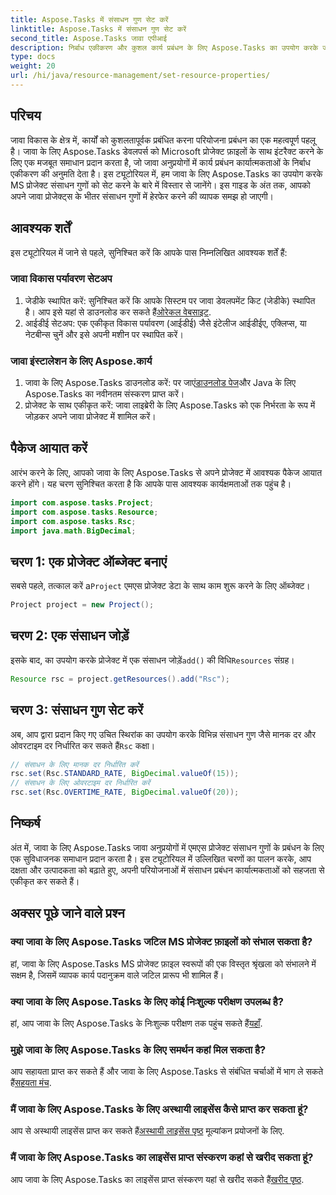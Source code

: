 ```yaml
---
title: Aspose.Tasks में संसाधन गुण सेट करें
linktitle: Aspose.Tasks में संसाधन गुण सेट करें
second_title: Aspose.Tasks जावा एपीआई
description: निर्बाध एकीकरण और कुशल कार्य प्रबंधन के लिए Aspose.Tasks का उपयोग करके जावा में MS प्रोजेक्ट संसाधन गुण सेट करना सीखें।
type: docs
weight: 20
url: /hi/java/resource-management/set-resource-properties/
---
```

## परिचय
जावा विकास के क्षेत्र में, कार्यों को कुशलतापूर्वक प्रबंधित करना परियोजना प्रबंधन का एक महत्वपूर्ण पहलू है। जावा के लिए Aspose.Tasks डेवलपर्स को Microsoft प्रोजेक्ट फ़ाइलों के साथ इंटरैक्ट करने के लिए एक मजबूत समाधान प्रदान करता है, जो जावा अनुप्रयोगों में कार्य प्रबंधन कार्यात्मकताओं के निर्बाध एकीकरण की अनुमति देता है। इस ट्यूटोरियल में, हम जावा के लिए Aspose.Tasks का उपयोग करके MS प्रोजेक्ट संसाधन गुणों को सेट करने के बारे में विस्तार से जानेंगे। इस गाइड के अंत तक, आपको अपने जावा प्रोजेक्ट्स के भीतर संसाधन गुणों में हेरफेर करने की व्यापक समझ हो जाएगी।
## आवश्यक शर्तें
इस ट्यूटोरियल में जाने से पहले, सुनिश्चित करें कि आपके पास निम्नलिखित आवश्यक शर्तें हैं:
### जावा विकास पर्यावरण सेटअप
1.  जेडीके स्थापित करें: सुनिश्चित करें कि आपके सिस्टम पर जावा डेवलपमेंट किट (जेडीके) स्थापित है। आप इसे यहां से डाउनलोड कर सकते हैं[ओरेकल वेबसाइट](https://www.oracle.com/java/technologies/javase-jdk11-downloads.html).
2. आईडीई सेटअप: एक एकीकृत विकास पर्यावरण (आईडीई) जैसे इंटेलीज आईडीईए, एक्लिप्स, या नेटबीन्स चुनें और इसे अपनी मशीन पर स्थापित करें।
### जावा इंस्टालेशन के लिए Aspose.कार्य
1.  जावा के लिए Aspose.Tasks डाउनलोड करें: पर जाएं[डाउनलोड पेज](https://releases.aspose.com/tasks/java/)और Java के लिए Aspose.Tasks का नवीनतम संस्करण प्राप्त करें।
2. प्रोजेक्ट के साथ एकीकृत करें: जावा लाइब्रेरी के लिए Aspose.Tasks को एक निर्भरता के रूप में जोड़कर अपने जावा प्रोजेक्ट में शामिल करें।

## पैकेज आयात करें
आरंभ करने के लिए, आपको जावा के लिए Aspose.Tasks से अपने प्रोजेक्ट में आवश्यक पैकेज आयात करने होंगे। यह चरण सुनिश्चित करता है कि आपके पास आवश्यक कार्यक्षमताओं तक पहुंच है।

```java
import com.aspose.tasks.Project;
import com.aspose.tasks.Resource;
import com.aspose.tasks.Rsc;
import java.math.BigDecimal;
```

## चरण 1: एक प्रोजेक्ट ऑब्जेक्ट बनाएं
 सबसे पहले, तत्काल करें a`Project` एमएस प्रोजेक्ट डेटा के साथ काम शुरू करने के लिए ऑब्जेक्ट।

```java
Project project = new Project();
```
## चरण 2: एक संसाधन जोड़ें
 इसके बाद, का उपयोग करके प्रोजेक्ट में एक संसाधन जोड़ें`add()` की विधि`Resources` संग्रह।

```java
Resource rsc = project.getResources().add("Rsc");
```
## चरण 3: संसाधन गुण सेट करें
 अब, आप द्वारा प्रदान किए गए उचित स्थिरांक का उपयोग करके विभिन्न संसाधन गुण जैसे मानक दर और ओवरटाइम दर निर्धारित कर सकते हैं`Rsc` कक्षा।

```java
// संसाधन के लिए मानक दर निर्धारित करें
rsc.set(Rsc.STANDARD_RATE, BigDecimal.valueOf(15));
// संसाधन के लिए ओवरटाइम दर निर्धारित करें
rsc.set(Rsc.OVERTIME_RATE, BigDecimal.valueOf(20));
```

## निष्कर्ष
अंत में, जावा के लिए Aspose.Tasks जावा अनुप्रयोगों में एमएस प्रोजेक्ट संसाधन गुणों के प्रबंधन के लिए एक सुविधाजनक समाधान प्रदान करता है। इस ट्यूटोरियल में उल्लिखित चरणों का पालन करके, आप दक्षता और उत्पादकता को बढ़ाते हुए, अपनी परियोजनाओं में संसाधन प्रबंधन कार्यात्मकताओं को सहजता से एकीकृत कर सकते हैं।
## अक्सर पूछे जाने वाले प्रश्न
### क्या जावा के लिए Aspose.Tasks जटिल MS प्रोजेक्ट फ़ाइलों को संभाल सकता है?
हां, जावा के लिए Aspose.Tasks MS प्रोजेक्ट फ़ाइल स्वरूपों की एक विस्तृत श्रृंखला को संभालने में सक्षम है, जिसमें व्यापक कार्य पदानुक्रम वाले जटिल प्रारूप भी शामिल हैं।
### क्या जावा के लिए Aspose.Tasks के लिए कोई निःशुल्क परीक्षण उपलब्ध है?
 हां, आप जावा के लिए Aspose.Tasks के निःशुल्क परीक्षण तक पहुंच सकते हैं[यहाँ](https://releases.aspose.com/).
### मुझे जावा के लिए Aspose.Tasks के लिए समर्थन कहां मिल सकता है?
 आप सहायता प्राप्त कर सकते हैं और जावा के लिए Aspose.Tasks से संबंधित चर्चाओं में भाग ले सकते हैं[सहयता मंच](https://forum.aspose.com/c/tasks/15).
### मैं जावा के लिए Aspose.Tasks के लिए अस्थायी लाइसेंस कैसे प्राप्त कर सकता हूं?
 आप से अस्थायी लाइसेंस प्राप्त कर सकते हैं[अस्थायी लाइसेंस पृष्ठ](https://purchase.aspose.com/temporary-license/) मूल्यांकन प्रयोजनों के लिए.
### मैं जावा के लिए Aspose.Tasks का लाइसेंस प्राप्त संस्करण कहां से खरीद सकता हूं?
 आप जावा के लिए Aspose.Tasks का लाइसेंस प्राप्त संस्करण यहां से खरीद सकते हैं[खरीद पृष्ठ](https://purchase.aspose.com/buy).